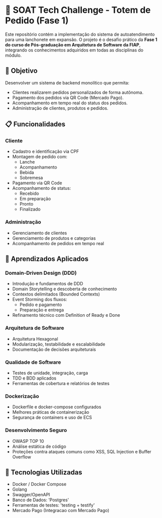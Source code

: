 # 🍔 SOAT Tech Challenge - Totem de Pedido (Fase 1)

Este repositório contém a implementação do sistema de autoatendimento para uma lanchonete em expansão. O projeto é o desafio prático da **Fase 1 do curso de Pós-graduação em Arquitetura de Software da FIAP**, integrando os conhecimentos adquiridos em todas as disciplinas do módulo.

## 🚀 Objetivo

Desenvolver um sistema de backend monolítico que permita:

- Clientes realizarem pedidos personalizados de forma autônoma.
- Pagamento dos pedidos via QR Code (Mercado Pago).
- Acompanhamento em tempo real do status dos pedidos.
- Administração de clientes, produtos e pedidos.

## 📋 Funcionalidades

### Cliente
- Cadastro e identificação via CPF
- Montagem de pedido com:
  - Lanche
  - Acompanhamento
  - Bebida
  - Sobremesa
- Pagamento via QR Code
- Acompanhamento de status:
  - Recebido
  - Em preparação
  - Pronto
  - Finalizado

### Administração
- Gerenciamento de clientes
- Gerenciamento de produtos e categorias
- Acompanhamento de pedidos em tempo real

## 🧠 Aprendizados Aplicados

### Domain-Driven Design (DDD)
- Introdução e fundamentos de DDD
- Domain Storytelling e descoberta de conhecimento
- Contextos delimitados (Bounded Contexts)
- Event Storming dos fluxos:
  - Pedido e pagamento
  - Preparação e entrega
- Refinamento técnico com Definition of Ready e Done

### Arquitetura de Software
- Arquitetura Hexagonal
- Modularização, testabilidade e escalabilidade
- Documentação de decisões arquiteturais

### Qualidade de Software
- Testes de unidade, integração, carga
- TDD e BDD aplicados
- Ferramentas de cobertura e relatórios de testes

### Dockerização
- Dockerfile e docker-compose configurados
- Melhores práticas de containerização
- Segurança de containers e uso de ECS

### Desenvolvimento Seguro
- OWASP TOP 10
- Análise estática de código
- Proteções contra ataques comuns como XSS, SQL Injection e Buffer Overflow

## 🧪 Tecnologias Utilizadas

- Docker / Docker Compose
- Golang
- Swagger/OpenAPI
- Banco de Dados: 'Postgres'
- Ferramentas de testes: 'testing + testify'
- Mercado Pago (Integracao com Mercado Pago)
